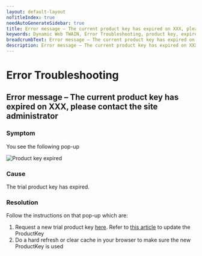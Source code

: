 ```yaml
---
layout: default-layout
noTitleIndex: true
needAutoGenerateSidebar: true
title: Error message – The current product key has expired on XXX, please contact the site administrator
keywords: Dynamic Web TWAIN, Error Troubleshooting, product key, expired
breadcrumbText: Error message – The current product key has expired on XXX, please contact the site administrator
description: Error message – The current product key has expired on XXX, please contact the site administrator
---
```


# Error Troubleshooting

## Error message – The current product key has expired on XXX, please contact the site administrator

### Symptom

You see the following pop-up

![Product key expired]({{site.assets}}imgs/product-key-expired.png)

### Cause

The trial product key has expired.

### Resolution

Follow the instructions on that pop-up which are:
1. Request a new trial product key <a href="https://www.dynamsoft.com/customer/license/trialLicense" target="_blank">here</a>. Refer to <a href="https://www.dynamsoft.com/web-twain/docs-archive/v17.2.1/indepth/development/upgrade.html#update-the-license-key" target="_blank">this article</a> to update the ProductKey
2. Do a hard refresh or clear cache in your browser to make sure the new ProductKey is used
